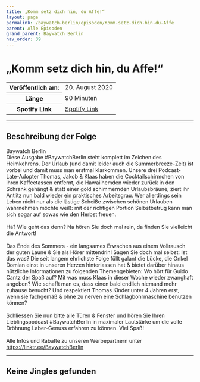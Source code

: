 ```yaml
---
title: „Komm setz dich hin, du Affe!“
layout: page
permalink: /baywatch-berlin/episoden/Komm-setz-dich-hin-du-Affe
parent: Alle Episoden
grand_parent: Baywatch Berlin
nav_order: 39
---
```


# „Komm setz dich hin, du Affe!“
<table class="resp-table dcf-table dcf-table-responsive dcf-table-bordered dcf-table-striped dcf-w-100%">
                    <tbody>
                        <tr>
                            <th scope="row">Veröffentlich am:</th>
                            <td data-label="Veröffentlich am:">20. August 2020</td>
                        </tr>
                        <tr>
                            <th scope="row">Länge </th>
                            <td data-label="Länge ">90 Minuten</td>
                        </tr><tr>
                                <th scope="row">Spotify Link</th>
                                <td data-label="Spotify Link"><a href="https://open.spotify.com/episode/1grdUsTS4LURlGXrjOUUyX">Spotify Link</a></td>
                            </tr></tbody>
                </table>

***

## Beschreibung der Folge

<div>
Baywatch Berlin <br> Diese Ausgabe #BaywatchBerlin steht komplett im Zeichen des Heimkehrens. Der Urlaub (und damit leider auch die Summerbreeze-Zeit) ist vorbei und damit muss man erstmal klarkommen. Unsere drei Podcast-Late-Adopter Thomas, Jakob & Klaas haben die Cocktailschirmchen von ihren Kaffeetassen entfernt, die Hawaiihemden wieder zurück in den Schrank gehängt & statt einer gold schimmernden Urlaubsbräune, ziert ihr Antlitz nun bald wieder ein praktisches Arbeitsgrau. Wer allerdings sein Leben nicht nur als die lästige Scheiße zwischen schönen Urlauben wahrnehmen möchte weiß: mit der richtigen Portion Selbstbetrug kann man sich sogar auf sowas wie den Herbst freuen.  <br>  <br> Hä? Wie geht das denn? Na hören Sie doch mal rein, da finden Sie vielleicht die Antwort!  <br>  <br> Das Ende des Sommers - ein langsames Erwachen aus einem Vollrausch der guten Laune & Sie als Hörer mittendrin! Sagen Sie doch mal selbst: Ist das was? Die seit langem ehrlichste Folge füllt galant die Lücke, die Onkel Domian einst in unseren Herzen hinterlassen hat & bietet darüber hinaus nützliche Informationen zu folgenden Themengebieten: Wo hört für Guido Cantz der Spaß auf? Mit was muss Klaas in dieser Woche wieder zwanghaft angeben? Wie schafft man es, dass einen bald endlich niemand mehr zuhause besucht? Und respektiert Thomas Kinder unter 4 Jahren erst, wenn sie fachgemäß & ohne zu nerven eine Schlagbohrmaschine benutzen können?  <br>  <br> Schliessen Sie nun bitte alle Türen & Fenster und hören Sie Ihren Lieblingspodcast #BaywatchBerlin in maximaler Lautstärke um die volle Dröhnung Laber-Genuss erfahren zu können. Viel Spaß! <br>  <br> Alle Infos und Rabatte zu unseren Werbepartnern unter <a href="https://linktr.ee/BaywatchBerlin">https://linktr.ee/BaywatchBerlin</a>  
</div>

***

## Keine Jingles gefunden